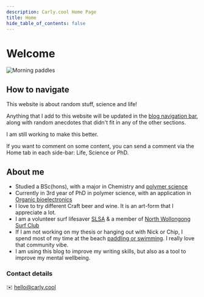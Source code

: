 ```yaml
---
description: Carly.cool Home Page
title: Home
hide_table_of_contents: false
---
```

# Welcome

![Morning paddles](/img/homepage-hero.png)

## How to navigate
This website is about random stuff, science and life! 

Anything that I add to this website will be updated in the [blog navigation bar](/blog), along with random anecdotes that didn't fit in any of the other sections. 

I am still working to make this better. 

If you want to comment on some content, you can send a comment via the Home tab in each side-bar: Life, Science or PhD. 

## About me
- Studied a BSc(hons), with a major in Chemistry and [polymer science](/science/polymer-science/polymers) 
- Currently in 3rd year of PhD in polymer science, with an application in [Organic bioelectronics](/science/organic-bioelectronics)
- I love to try different Craft beer and wine. It is an art-form that I appreciate a lot. 
- I am a volunteer surf lifesaver [SLSA](life/surf-lifesaving) & a member of [North Wollongong Surf Club](https://nwslsc.com.au/)
- If I am not working on my thesis or hanging out with Nick or Chip, I spend most of my time at the beach [paddling or swimming](/life/swimming-and-surfing). I really love that community vibe. 
- I am using this blog to improve my writing skills, but also as a tool to improve my mental wellbeing. 


### Contact details
✉️ hello@carly.cool

